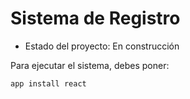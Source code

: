 <h1> Sistema de Registro </h1>

- Estado del proyecto: En construcción

Para ejecutar el sistema, debes poner:

```app install react```

